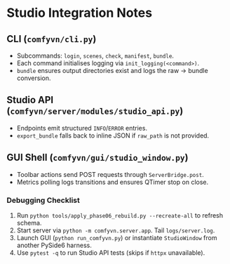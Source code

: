 # Studio Integration Notes

## CLI (`comfyvn/cli.py`)
- Subcommands: `login`, `scenes`, `check`, `manifest`, `bundle`.
- Each command initialises logging via `init_logging(<command>)`.
- `bundle` ensures output directories exist and logs the raw → bundle conversion.

## Studio API (`comfyvn/server/modules/studio_api.py`)
- Endpoints emit structured `INFO`/`ERROR` entries.
- `export_bundle` falls back to inline JSON if `raw_path` is not provided.

## GUI Shell (`comfyvn/gui/studio_window.py`)
- Toolbar actions send POST requests through `ServerBridge.post`.
- Metrics polling logs transitions and ensures QTimer stop on close.

### Debugging Checklist
1. Run `python tools/apply_phase06_rebuild.py --recreate-all` to refresh schema.
2. Start server via `python -m comfyvn.server.app`. Tail `logs/server.log`.
3. Launch GUI (`python run_comfyvn.py`) or instantiate `StudioWindow` from another PySide6 harness.
4. Use `pytest -q` to run Studio API tests (skips if `httpx` unavailable).
